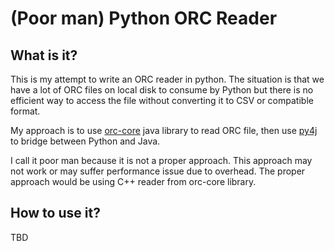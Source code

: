 # (Poor man) Python ORC Reader

## What is it?

This is my attempt to write an ORC reader in python. The situation is that we have a lot of ORC files on local disk to consume
by Python but there is no efficient way to access the file without converting it to CSV or compatible format.

My approach is to use [orc-core](https://orc.apache.org/docs/core-java.html) java library to read ORC file, then use
[py4j](https://github.com/bartdag/py4j) to bridge between Python and Java.

I call it poor man because it is not a proper approach. This approach may not work or may suffer performance issue due to overhead.
The proper approach would be using C++ reader from orc-core library.

## How to use it?

TBD
